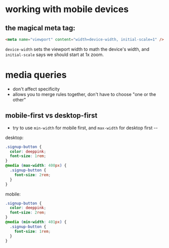 # working with mobile devices

## the magical meta tag:

```html
<meta name="viewport" content="width=device-width, initial-scale=1" />
```

`device-width` sets the viewport width to math the device's width, and `initial-scale` says we should start at 1x zoom.

# media queries

- don't affect specificity
- allows you to merge rules together, don't have to choose "one or the other"

## mobile-first vs desktop-first

- try to use `min-width` for mobile first, and `max-width` for desktop first --

desktop:

```scss
.signup-button {
  color: deeppink;
  font-size: 1rem;
}
@media (max-width: 400px) {
  .signup-button {
    font-size: 2rem;
  }
}
```

mobile:

```scss
.signup-button {
  color: deeppink;
  font-size: 2rem;
}
@media (min-width: 401px) {
  .signup-button {
    font-size: 1rem;
  }
}
```

